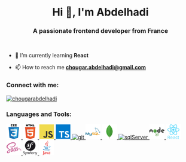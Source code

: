 <h1 align="center">Hi 👋, I'm Abdelhadi</h1>
<h3 align="center">A passionate frontend developer from France</h3>

<br />

- 🌱 I’m currently learning **React**

 <!-- - 👨‍💻 All of my projects are available at [https://www.madisonkramer.fr/](https://www.madisonkramer.fr/) -->

- 📫 How to reach me **chougar.abdelhadi@gmail.com**

<h3 align="left">Connect with me:</h3>
<p align="left">
<a href="https://linkedin.com/in/chougarabdelhadi" target="blank"><img align="center" src="https://raw.githubusercontent.com/rahuldkjain/github-profile-readme-generator/master/src/images/icons/Social/linked-in-alt.svg" alt="chougarabdelhadi" height="30" width="40" /></a>
</p>

<h3 align="left">Languages and Tools:</h3>
<p align="left"> 
 <!-- HTML CSS JS TS -->
  <a href="https://www.w3schools.com/css/" target="_blank" rel="noreferrer"> <img src="https://raw.githubusercontent.com/devicons/devicon/master/icons/css3/css3-original-wordmark.svg" alt="css3" width="40" height="40"/> </a> 
 <a href="https://www.w3.org/html/" target="_blank" rel="noreferrer"> <img src="https://raw.githubusercontent.com/devicons/devicon/master/icons/html5/html5-original-wordmark.svg" alt="html5" width="40" height="40"/> </a> 
  <a href="https://developer.mozilla.org/en-US/docs/Web/JavaScript" target="_blank" rel="noreferrer"> <img src="https://raw.githubusercontent.com/devicons/devicon/master/icons/javascript/javascript-original.svg" alt="javascript" width="40" height="40"/> </a> 
   <a href="https://www.typescriptlang.org/docs/handbook/typescript-from-scratch.html" target="_blank" rel="noreferrer"> <img src="https://raw.githubusercontent.com/devicons/devicon/master/icons/typescript/typescript-original.svg" alt="TypeScript" width="40" height="40"/> </a> 
   <a href="https://git-scm.com/" target="_blank" rel="noreferrer"> <img src="https://www.vectorlogo.zone/logos/git-scm/git-scm-icon.svg" alt="git" width="40" height="40"/> </a> 
  <!-- HTML CSS JS TS -->
  <a href="https://www.mysql.com/" target="_blank" rel="noreferrer"> <img src="https://raw.githubusercontent.com/devicons/devicon/master/icons/mysql/mysql-original-wordmark.svg" alt="mysql" width="40" height="40"/> </a> 
   <a href="https://www.mongodb.com/fr-fr/cloud/atlas/lp/try4" target="_blank" rel="noreferrer"> <img src="https://raw.githubusercontent.com/devicons/devicon/master/icons/mongodb/mongodb-original.svg" alt="mongoDb" width="40" height="40"/> </a> 
   <a href="https://learn.microsoft.com/en-us/sql/sql-server/?view=sql-server-ver16" target="_blank" rel="noreferrer"> <img src="https://raw.githubusercontent.com/devicons/devicon/master/icons/microsoftsqlserver/microsoftsqlserver-plain-wordmark-white.svg" alt="sqlServer" width="40" height="40"/> </a> 
  <a href="https://nodejs.org" target="_blank" rel="noreferrer"> <img src="https://raw.githubusercontent.com/devicons/devicon/master/icons/nodejs/nodejs-original-wordmark.svg" alt="nodejs" width="40" height="40"/> </a> 
  <a href="https://reactjs.org/" target="_blank" rel="noreferrer"> <img src="https://raw.githubusercontent.com/devicons/devicon/master/icons/react/react-original-wordmark.svg" alt="react" width="40" height="40"/> </a> 
  <a href="https://sass-lang.com" target="_blank" rel="noreferrer"> <img src="https://raw.githubusercontent.com/devicons/devicon/master/icons/sass/sass-original.svg" alt="sass" width="40" height="40"/> </a> 
  <a href="https://symfony.com/" target="_blank" rel="noreferrer"> <img src="https://raw.githubusercontent.com/devicons/devicon/master/icons/symfony/symfony-original-wordmark.svg" alt="symfony" width="40" height="40"/> </a> 
  <a href="https://java.com/" target="_blank" rel="noreferrer"> <img src="https://raw.githubusercontent.com/devicons/devicon/master/icons/java/java-original-wordmark.svg" alt="laravel" width="40" height="40"/> </a> 
   </p>
